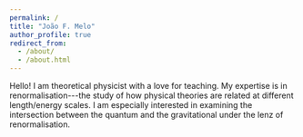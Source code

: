 ```yaml
---
permalink: /
title: "João F. Melo"
author_profile: true
redirect_from: 
  - /about/
  - /about.html
---
```


Hello! I am theoretical physicist with a love for teaching. My expertise is in renormalisation---the study of how physical theories are related at different length/energy scales. I am especially interested in examining the intersection between the quantum and the gravitational under the lenz of renormalisation.